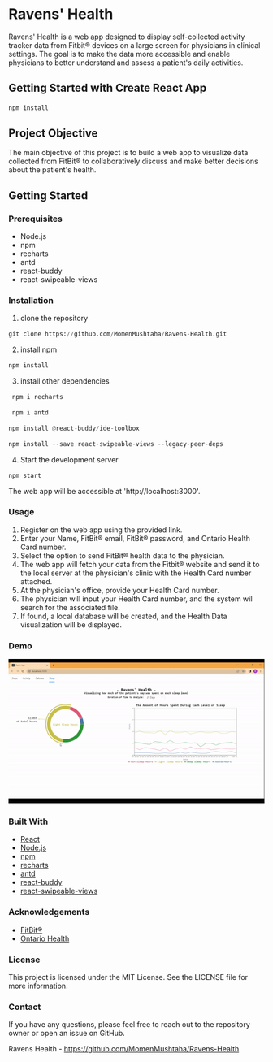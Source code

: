 # Ravens' Health
 Ravens' Health is a web app designed to display self-collected activity tracker data from Fitbit® devices on a large screen for physicians in clinical settings. The goal is to make the data more accessible and enable physicians to better understand and assess a patient's daily activities.

## Getting Started with Create React App
```python
npm install
```
## Project Objective

The main objective of this project is to build a web app to visualize data collected from FitBit® to collaboratively discuss and make better decisions about the patient's health.

## Getting Started

### Prerequisites

- Node.js
- npm
- recharts
- antd
- react-buddy
- react-swipeable-views


### Installation

1. clone the repository
```python
git clone https://github.com/MomenMushtaha/Ravens-Health.git
```

2. install npm
```python
npm install
```

3. install other dependencies
```python
 npm i recharts 
```
```python
 npm i antd  
```
```python
npm install @react-buddy/ide-toolbox
```
```python
npm install --save react-swipeable-views --legacy-peer-deps
```

4. Start the development server
```python
npm start
```
The web app will be accessible at 'http://localhost:3000'.

### Usage

1. Register on the web app using the provided link.
2. Enter your Name, FitBit® email, FitBit® password, and Ontario Health Card number.
3. Select the option to send FitBit® health data to the physician.
4. The web app will fetch your data from the Fitbit® website and send it to the local server at the physician's clinic with the Health Card number attached.
5. At the physician's office, provide your Health Card number.
6. The physician will input your Health Card number, and the system will search for the associated file.
7. If found, a local database will be created, and the Health Data visualization will be displayed.


### Demo

![](https://github.com/MomenMushtaha/Ravens-Health/blob/main/ravens-health-ui/public/Demo.gif)

### Built With

* [React](https://reactjs.org/)
* [Node.js](https://nodejs.org/en/)
* [npm](https://www.npmjs.com/)
* [recharts](https://recharts.org/en-US/)
* [antd](https://ant.design/)
* [react-buddy](https://www.npmjs.com/package/@react-buddy/ide-toolbox)
* [react-swipeable-views](https://www.npmjs.com/package/react-swipeable-views)

### Acknowledgements
* [FitBit®](https://www.fitbit.com/)
* [Ontario Health](https://www.ontario.ca/page/ontario-public-health-standards?_ga=2.245753569.1174175713.1612533523-1398206300.1612533523)


### License
This project is licensed under the MIT License. See the LICENSE file for more information.

### Contact
If you have any questions, please feel free to reach out to the repository owner or open an issue on GitHub.

Ravens Health - https://github.com/MomenMushtaha/Ravens-Health



